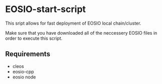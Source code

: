 # EOSIO-start-script

This sript allows for fast deployment of EOSIO local chain/cluster.

Make sure that you have downloaded all of the neccessery EOSIO files in order to execute this script. 
## Requirements
- cleos
- eosio-cpp
- eosio node
